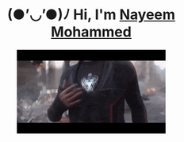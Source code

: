<h1 align="center">(●’◡’●)ﾉ Hi, I'm <a href="https://nayeem-tailwind-portfolio.netlify.app/" target="_blank"> Nayeem Mohammed </a> </h1>
<div align="center" style="
    display: flex;
    justify-content: center;
    align-items: center;">
	<img src="ironmangifs.gif" alt="Gif" width="300"/>
  </div>
<!---
MohammedNayeem9/MohammedNayeem9 is a ✨ special ✨ repository because its `README.md` (this file) appears on your GitHub profile.
You can click the Preview link to take a look at your changes.
--->
